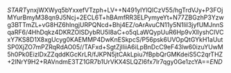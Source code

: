 $START$ynxjWXWyq5bYxxefVTzph+LV++N491ylYlQlCzV55/hgTrdVJy+P3FOjMYurBmyM38qn9J5Ncj+2ECL6T+hBAmfRR3ELPymyeYt+N77ZBGzhP3Yzwg3BTTmZL+vG8HZ6hIngjURPQNcd+Bhj4EZ/oArAvuCN11y5N1lil3jyfUMJnnSqaRF6/4HhDqkz4DKRZOISDybRU5I8aC+o5qLaWQypUuR6Hp9vXllyshCIVCxY7KS8D1X8xgUcyg0KAEMMP4DwKnESkpcS/P56psk6UVOpQtGYkH1aUutSP0XjZO7mPZRqRdAO05//TAFxd+SgtZjlliiA6iLpBnDcC9eF43lw60izuYUwM5h0Pk0EizlDxZZqddKGcKrLR/fJKPN5jtCAkLpiu7fBpbQrGMKdeiS5C2qrTHZ+2INrY9H2+RAVndmE3TZ1GR7b1UrVKX4SLQZl6fx7lr7qgy0Ge1zcYA==$END$